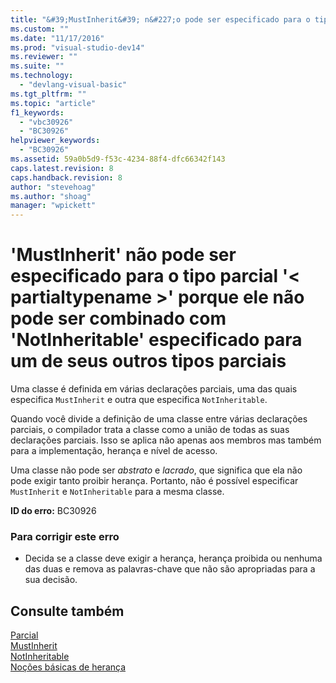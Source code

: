 ```yaml
---
title: "&#39;MustInherit&#39; n&#227;o pode ser especificado para o tipo parcial &#39;&lt; partialtypename &gt;&#39; porque ele n&#227;o pode ser combinado com &#39;NotInheritable&#39; especificado para um de seus outros tipos parciais | Microsoft Docs"
ms.custom: ""
ms.date: "11/17/2016"
ms.prod: "visual-studio-dev14"
ms.reviewer: ""
ms.suite: ""
ms.technology: 
  - "devlang-visual-basic"
ms.tgt_pltfrm: ""
ms.topic: "article"
f1_keywords: 
  - "vbc30926"
  - "BC30926"
helpviewer_keywords: 
  - "BC30926"
ms.assetid: 59a0b5d9-f53c-4234-88f4-dfc66342f143
caps.latest.revision: 8
caps.handback.revision: 8
author: "stevehoag"
ms.author: "shoag"
manager: "wpickett"
---
```

# &#39;MustInherit&#39; n&#227;o pode ser especificado para o tipo parcial &#39;&lt; partialtypename &gt;&#39; porque ele n&#227;o pode ser combinado com &#39;NotInheritable&#39; especificado para um de seus outros tipos parciais
Uma classe é definida em várias declarações parciais, uma das quais especifica `MustInherit` e outra que especifica `NotInheritable`.  
  
 Quando você divide a definição de uma classe entre várias declarações parciais, o compilador trata a classe como a união de todas as suas declarações parciais. Isso se aplica não apenas aos membros mas também para a implementação, herança e nível de acesso.  
  
 Uma classe não pode ser *abstrato* e *lacrado*, que significa que ela não pode exigir tanto proibir herança. Portanto, não é possível especificar `MustInherit` e `NotInheritable` para a mesma classe.  
  
 **ID do erro:** BC30926  
  
### Para corrigir este erro  
  
-   Decida se a classe deve exigir a herança, herança proibida ou nenhuma das duas e remova as palavras\-chave que não são apropriadas para a sua decisão.  
  
## Consulte também  
 [Parcial](../../visual-basic/language-reference/modifiers/partial.md)   
 [MustInherit](../../visual-basic/language-reference/modifiers/mustinherit.md)   
 [NotInheritable](../../visual-basic/language-reference/modifiers/notinheritable.md)   
 [Noções básicas de herança](../../visual-basic/programming-guide/language-features/objects-and-classes/inheritance-basics.md)